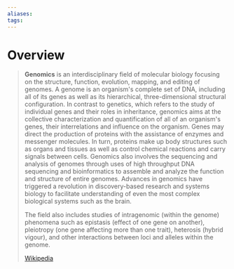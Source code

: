 ```yaml
---
aliases: 
tags:
---
```

# Overview

> **Genomics** is an interdisciplinary field of molecular biology focusing on the structure, function, evolution, mapping, and editing of genomes. A genome is an organism's complete set of DNA, including all of its genes as well as its hierarchical, three-dimensional structural configuration. In contrast to genetics, which refers to the study of individual genes and their roles in inheritance, genomics aims at the collective characterization and quantification of all of an organism's genes, their interrelations and influence on the organism. Genes may direct the production of proteins with the assistance of enzymes and messenger molecules. In turn, proteins make up body structures such as organs and tissues as well as control chemical reactions and carry signals between cells. Genomics also involves the sequencing and analysis of genomes through uses of high throughput DNA sequencing and bioinformatics to assemble and analyze the function and structure of entire genomes. Advances in genomics have triggered a revolution in discovery-based research and systems biology to facilitate understanding of even the most complex biological systems such as the brain.
>
> The field also includes studies of intragenomic (within the genome) phenomena such as epistasis (effect of one gene on another), pleiotropy (one gene affecting more than one trait), heterosis (hybrid vigour), and other interactions between loci and alleles within the genome.
>
> [Wikipedia](https://en.wikipedia.org/wiki/Genomics)


